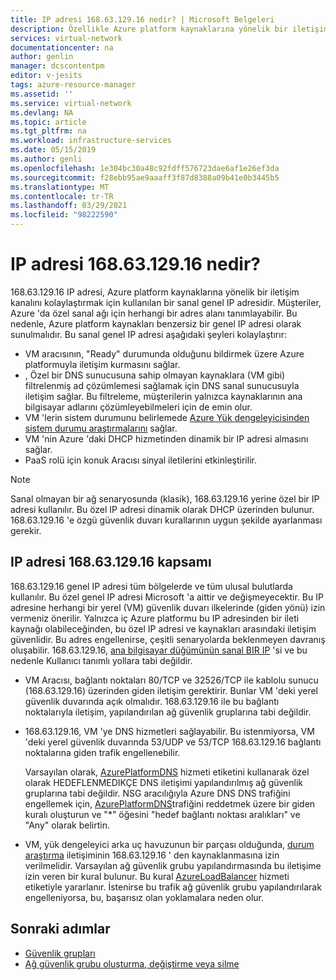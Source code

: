 ```yaml
---
title: IP adresi 168.63.129.16 nedir? | Microsoft Belgeleri
description: Özellikle Azure platform kaynaklarına yönelik bir iletişim kanalını kolaylaştırmak için kullanılan IP adresi 168.63.129.16 hakkında bilgi edinin.
services: virtual-network
documentationcenter: na
author: genlin
manager: dcscontentpm
editor: v-jesits
tags: azure-resource-manager
ms.assetid: ''
ms.service: virtual-network
ms.devlang: NA
ms.topic: article
ms.tgt_pltfrm: na
ms.workload: infrastructure-services
ms.date: 05/15/2019
ms.author: genli
ms.openlocfilehash: 1e304bc30a48c92fdff576723dae6af1e26ef3da
ms.sourcegitcommit: f28ebb95ae9aaaff3f87d8388a09b41e0b3445b5
ms.translationtype: MT
ms.contentlocale: tr-TR
ms.lasthandoff: 03/29/2021
ms.locfileid: "98222590"
---
```

# <a name="what-is-ip-address-1686312916"></a>IP adresi 168.63.129.16 nedir?

168.63.129.16 IP adresi, Azure platform kaynaklarına yönelik bir iletişim kanalını kolaylaştırmak için kullanılan bir sanal genel IP adresidir. Müşteriler, Azure 'da özel sanal ağı için herhangi bir adres alanı tanımlayabilir. Bu nedenle, Azure platform kaynakları benzersiz bir genel IP adresi olarak sunulmalıdır. Bu sanal genel IP adresi aşağıdaki şeyleri kolaylaştırır:

- VM aracısının, "Ready" durumunda olduğunu bildirmek üzere Azure platformuyla iletişim kurmasını sağlar.
- , Özel bir DNS sunucusuna sahip olmayan kaynaklara (VM gibi) filtrelenmiş ad çözümlemesi sağlamak için DNS sanal sunucusuyla iletişim sağlar. Bu filtreleme, müşterilerin yalnızca kaynaklarının ana bilgisayar adlarını çözümleyebilmeleri için de emin olur.
- VM 'lerin sistem durumunu belirlemede [Azure Yük dengeleyicisinden sistem durumu araştırmalarını](../load-balancer/load-balancer-custom-probe-overview.md) sağlar.
- VM 'nin Azure 'daki DHCP hizmetinden dinamik bir IP adresi almasını sağlar.
- PaaS rolü için konuk Aracısı sinyal iletilerini etkinleştirilir.

> [!NOTE]
> Sanal olmayan bir ağ senaryosunda (klasik), 168.63.129.16 yerine özel bir IP adresi kullanılır. Bu özel IP adresi dinamik olarak DHCP üzerinden bulunur. 168.63.129.16 'e özgü güvenlik duvarı kurallarının uygun şekilde ayarlanması gerekir.

## <a name="scope-of-ip-address-1686312916"></a>IP adresi 168.63.129.16 kapsamı

168.63.129.16 genel IP adresi tüm bölgelerde ve tüm ulusal bulutlarda kullanılır. Bu özel genel IP adresi Microsoft 'a aittir ve değişmeyecektir. Bu IP adresine herhangi bir yerel (VM) güvenlik duvarı ilkelerinde (giden yönü) izin vermeniz önerilir. Yalnızca iç Azure platformu bu IP adresinden bir ileti kaynağı olabileceğinden, bu özel IP adresi ve kaynakları arasındaki iletişim güvenlidir. Bu adres engellenirse, çeşitli senaryolarda beklenmeyen davranış oluşabilir. 168.63.129.16, [ana bilgisayar düğümünün sanal BIR IP](./network-security-groups-overview.md#azure-platform-considerations) 'si ve bu nedenle Kullanıcı tanımlı yollara tabi değildir.

- VM Aracısı, bağlantı noktaları 80/TCP ve 32526/TCP ile kablolu sunucu (168.63.129.16) üzerinden giden iletişim gerektirir. Bunlar VM 'deki yerel güvenlik duvarında açık olmalıdır. 168.63.129.16 ile bu bağlantı noktalarıyla iletişim, yapılandırılan ağ güvenlik gruplarına tabi değildir.

- 168.63.129.16, VM 'ye DNS hizmetleri sağlayabilir. Bu istenmiyorsa, VM 'deki yerel güvenlik duvarında 53/UDP ve 53/TCP 168.63.129.16 bağlantı noktalarına giden trafik engellenebilir.

  Varsayılan olarak, [AzurePlatformDNS](../virtual-network/service-tags-overview.md#available-service-tags) hizmeti etiketini kullanarak özel olarak HEDEFLENMEDIKÇE DNS iletişimi yapılandırılmış ağ güvenlik gruplarına tabi değildir. NSG aracılığıyla Azure DNS DNS trafiğini engellemek için, [AzurePlatformDNS](../virtual-network/service-tags-overview.md#available-service-tags)trafiğini reddetmek üzere bir giden kuralı oluşturun ve "*" öğesini "hedef bağlantı noktası aralıkları" ve "Any" olarak belirtin.

- VM, yük dengeleyici arka uç havuzunun bir parçası olduğunda, [durum araştırma](../load-balancer/load-balancer-custom-probe-overview.md) iletişiminin 168.63.129.16 ' den kaynaklanmasına izin verilmelidir. Varsayılan ağ güvenlik grubu yapılandırmasında bu iletişime izin veren bir kural bulunur. Bu kural [AzureLoadBalancer](../virtual-network/service-tags-overview.md#available-service-tags) hizmeti etiketiyle yararlanır. İstenirse bu trafik ağ güvenlik grubu yapılandırılarak engelleniyorsa, bu, başarısız olan yoklamalara neden olur.

## <a name="next-steps"></a>Sonraki adımlar

- [Güvenlik grupları](./network-security-groups-overview.md)
- [Ağ güvenlik grubu oluşturma, değiştirme veya silme](manage-network-security-group.md)